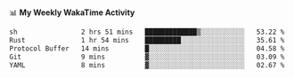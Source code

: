<!--
**stamp711/stamp711** is a ✨ _special_ ✨ repository because its `README.md` (this file) appears on your GitHub profile.

Here are some ideas to get you started:

- 🔭 I’m currently working on ...
- 🌱 I’m currently learning ...
- 👯 I’m looking to collaborate on ...
- 🤔 I’m looking for help with ...
- 💬 Ask me about ...
- 📫 How to reach me: ...
- 😄 Pronouns: ...
- ⚡ Fun fact: ...
-->

📊 **My Weekly WakaTime Activity**

<!--START_SECTION:waka-->

```txt
sh                2 hrs 51 mins   █████████████▒░░░░░░░░░░░   53.22 %
Rust              1 hr 54 mins    █████████░░░░░░░░░░░░░░░░   35.61 %
Protocol Buffer   14 mins         █░░░░░░░░░░░░░░░░░░░░░░░░   04.58 %
Git               9 mins          ▓░░░░░░░░░░░░░░░░░░░░░░░░   03.09 %
YAML              8 mins          ▓░░░░░░░░░░░░░░░░░░░░░░░░   02.67 %
```

<!--END_SECTION:waka-->
